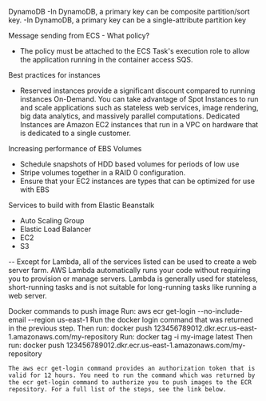 DynamoDB
-In DynamoDB, a primary key can be composite partition/sort key.
-In DynamoDB, a primary key can be a single-attribute partition key

Message sending from ECS - What policy?
   - The policy must be attached to the ECS Task's execution role to allow the application running in the container access SQS.

Best practices for instances
   - Reserved instances provide a significant discount compared to running instances On-Demand. You can take advantage of Spot Instances 
    to run and scale applications such as stateless web services, image rendering, big data analytics, 
    and massively parallel computations. Dedicated Instances are Amazon EC2 instances that run in a VPC on hardware that is dedicated to a single customer.

Increasing performance of EBS Volumes
   - Schedule snapshots of HDD based volumes for periods of low use
   - Stripe volumes together in a RAID 0 configuration.
   - Ensure that your EC2 instances are types that can be optimized for use with EBS

Services to build with from Elastic Beanstalk
   - Auto Scaling Group
   - Elastic Load Balancer
   - EC2
   - S3
   
   -- Except for Lambda, all of the services listed can be used to create a web server farm. 
      AWS Lambda automatically runs your code without requiring you to provision or manage servers. 
      Lambda is generally used for stateless, short-running tasks and is not suitable for long-running tasks like running a web server.

Docker commands to push image
    Run: aws ecr get-login --no-include-email --region us-east-1 Run the docker login command that was returned in the previous step. Then run: docker push 123456789012.dkr.ecr.us-east-1.amazonaws.com/my-repository
    Run: docker tag -i my-image latest Then run: docker push 123456789012.dkr.ecr.us-east-1.amazonaws.com/my-repository

    The aws ecr get-login command provides an authorization token that is valid for 12 hours. You need to run the command which was returned by the ecr get-login command to authorize you to push images to the ECR repository. For a full list of the steps, see the link below.

